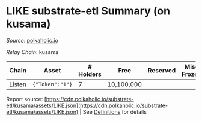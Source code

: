 # LIKE substrate-etl Summary (on kusama)

_Source_: [polkaholic.io](https://polkaholic.io)

*Relay Chain*: kusama


| Chain | Asset | # Holders | Free | Reserved | Misc Frozen | Frozen | Price |
| ----- | ----- | --------- | ---- | -------- | ----------- | ------ | ----- |
| [Listen](/kusama/2118-listen) | `{"Token":"1"}` | 7 | 10,100,000  |   |    |   |  |

Report source: [https://cdn.polkaholic.io/substrate-etl/kusama/assets/LIKE.json](https://cdn.polkaholic.io/substrate-etl/kusama/assets/LIKE.json) | See [Definitions](/DEFINITIONS.md) for details
